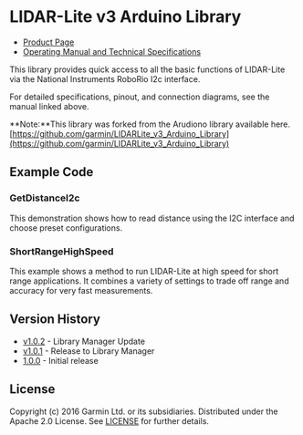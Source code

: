 # LIDAR-Lite v3 Arduino Library

* [Product Page](https://buy.garmin.com/en-US/US/oem/sensors-and-boards/lidar-lite-v3/prod557294.html)
* [Operating Manual and Technical Specifications](http://static.garmin.com/pumac/LIDAR_Lite_v3_Operation_Manual_and_Technical_Specifications.pdf)

This library provides quick access to all the basic functions of LIDAR-Lite
via the National Instruments RoboRio I2c interface.

For detailed specifications, pinout, and connection diagrams, see the manual linked above.

**Note:**This library was forked from the Arudiono library available here. [https://github.com/garmin/LIDARLite_v3_Arduino_Library](https://github.com/garmin/LIDARLite_v3_Arduino_Library)

## Example Code
### GetDistanceI2c
This demonstration shows how to read distance using the I2C interface and choose preset configurations.

### ShortRangeHighSpeed
This example shows a method to run LIDAR-Lite at high speed for short range applications. It combines a variety of settings to trade off range and accuracy for very fast measurements.

## Version History
* [v1.0.2](https://github.com/garmin/LIDARLite_v3_Arduino_Library/tree/v1.0.2) - Library Manager Update
* [v1.0.1](https://github.com/garmin/LIDARLite_v3_Arduino_Library/tree/v1.0.1) - Release to Library Manager
* [1.0.0](https://github.com/garmin/LIDARLite_v3_Arduino_Library/tree/1.0.0) - Initial release

## License
Copyright (c) 2016 Garmin Ltd. or its subsidiaries. Distributed under the Apache 2.0 License.
See [LICENSE](LICENSE) for further details.
